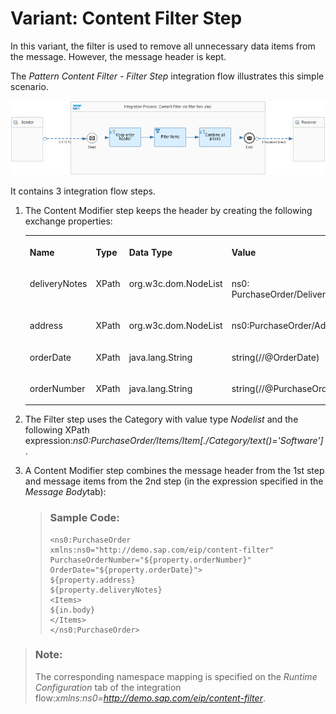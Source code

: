 <!-- loio239d8f86f2e64a3c998b4c2d8ede52ce -->

# Variant: Content Filter Step

In this variant, the filter is used to remove all unnecessary data items from the message. However, the message header is kept.

The *Pattern Content Filter - Filter Step* integration flow illustrates this simple scenario.

 ![](images/Content_Filter_Filter_6b903bf.png) 

It contains 3 integration flow steps.

1.  The Content Modifier step keeps the header by creating the following exchange properties:


    <table>
    <tr>
    <th valign="top">

    Name


    
    </th>
    <th valign="top">

    Type


    
    </th>
    <th valign="top">

    Data Type


    
    </th>
    <th valign="top">

    Value


    
    </th>
    </tr>
    <tr>
    <td valign="top">

    deliveryNotes


    
    </td>
    <td valign="top">

    XPath


    
    </td>
    <td valign="top">

    org.w3c.dom.NodeList


    
    </td>
    <td valign="top">

    ns0: PurchaseOrder/DeliveryNotes


    
    </td>
    </tr>
    <tr>
    <td valign="top">

    address


    
    </td>
    <td valign="top">

    XPath


    
    </td>
    <td valign="top">

    org.w3c.dom.NodeList


    
    </td>
    <td valign="top">

    ns0:PurchaseOrder/Address


    
    </td>
    </tr>
    <tr>
    <td valign="top">

    orderDate


    
    </td>
    <td valign="top">

    XPath


    
    </td>
    <td valign="top">

    java.lang.String


    
    </td>
    <td valign="top">

    string\(//@OrderDate\)


    
    </td>
    </tr>
    <tr>
    <td valign="top">

    orderNumber


    
    </td>
    <td valign="top">

    XPath


    
    </td>
    <td valign="top">

    java.lang.String


    
    </td>
    <td valign="top">

    string\(//@PurchaseOrderNumber\)


    
    </td>
    </tr>
    </table>
    
2.  The Filter step uses the Category with value type *Nodelist* and the following XPath expression:*ns0:PurchaseOrder/Items/Item\[./Category/text\(\)='Software'\]*.

3.  A Content Modifier step combines the message header from the 1st step and message items from the 2nd step \(in the expression specified in the *Message Body*tab\):

    > ### Sample Code:  
    > ```
    > <ns0:PurchaseOrder xmlns:ns0="http://demo.sap.com/eip/content-filter" PurchaseOrderNumber="${property.orderNumber}" OrderDate="${property.orderDate}">
    > ${property.address}
    > ${property.deliveryNotes}
    > <Items>
    > ${in.body}
    > </Items>
    > </ns0:PurchaseOrder>
    > ```


> ### Note:  
> The corresponding namespace mapping is specified on the *Runtime Configuration* tab of the integration flow:*xmlns:ns0=http://demo.sap.com/eip/content-filter*.

